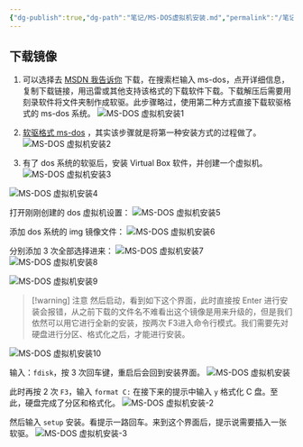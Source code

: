 ```yaml
---
{"dg-publish":true,"dg-path":"笔记/MS-DOS虚拟机安装.md","permalink":"/笔记/MS-DOS虚拟机安装/","noteIcon":"","created":"","updated":""}
---
```



## 下载镜像
1. 可以选择去 [MSDN 我告诉你](https://msdn.itellyou.cn/) 下载，在搜索栏输入 ms-dos，点开详细信息，复制下载链接，用迅雷或其他支持该格式的下载软件下载。下载解压后需要用刻录软件将文件夹制作成软驱。此步骤略过，使用第二种方式直接下载软驱格式的 ms-dos 系统。
![MS-DOS 虚拟机安装1](/img/user/图片/MS-DOS虚拟机安装1.png)


1. [软驱格式 ms-dos](https://winworldpc.com/product/ms-dos/622) ，其实该步骤就是将第一种安装方式的过程做了。
![MS-DOS 虚拟机安装2](/img/user/图片/MS-DOS虚拟机安装2.png)

3. 有了 dos 系统的软驱后，安装 Virtual Box 软件，并创建一个虚拟机。
![MS-DOS 虚拟机安装3](/img/user/图片/MS-DOS虚拟机安装3.png)

![MS-DOS 虚拟机安装4](/img/user/图片/MS-DOS虚拟机安装4.png)

打开刚刚创建的 dos 虚拟机设置：
![MS-DOS 虚拟机安装5](/img/user/图片/MS-DOS虚拟机安装5.png)

添加 dos 系统的 img 镜像文件：
![MS-DOS 虚拟机安装6](/img/user/图片/MS-DOS虚拟机安装6.png)

分别添加 3 次全部选择进来：
![MS-DOS 虚拟机安装7](/img/user/图片/MS-DOS虚拟机安装7.png)
![MS-DOS 虚拟机安装8](/img/user/图片/MS-DOS虚拟机安装8.png)

![MS-DOS 虚拟机安装9](/img/user/图片/MS-DOS虚拟机安装9.png)

> [!warning] 注意 
> 然后启动，看到如下这个界面，此时直接按 Enter 进行安装会报错，从之前下载的文件名不难看出这个镜像是用来升级的，但是我们依然可以用它进行全新的安装，按两次 F3进入命令行模式。我们需要先对硬盘进行分区、格式化之后，才能进行安装。

![MS-DOS 虚拟机安装10](/img/user/图片/MS-DOS虚拟机安装10.png)

输入：`fdisk`，按 3 次回车键，重启后会回到安装界面。
![MS-DOS 虚拟机安装](/img/user/图片/MS-DOS虚拟机安装.png)

此时再按 2 次 `F3`，输入 `format C:` 在接下来的提示中输入 `y` 格式化 C 盘。至此，硬盘完成了分区和格式化。
![MS-DOS 虚拟机安装-2](/img/user/图片/MS-DOS虚拟机安装-2.png)

然后输入 `setup` 安装。看提示一路回车。来到这个界面后，提示说需要插入一张软驱。
![MS-DOS 虚拟机安装-3](/img/user/图片/MS-DOS虚拟机安装-3.png)

